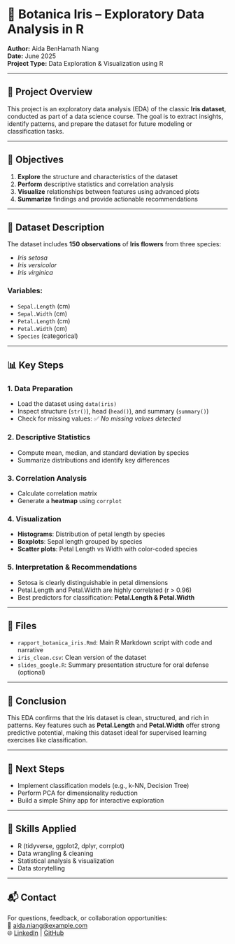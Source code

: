 # 🌸 Botanica Iris – Exploratory Data Analysis in R

**Author:** Aida BenHamath Niang  
**Date:** June 2025  
**Project Type:** Data Exploration & Visualization using R

---

## 📌 Project Overview

This project is an exploratory data analysis (EDA) of the classic **Iris dataset**, conducted as part of a data science course. The goal is to extract insights, identify patterns, and prepare the dataset for future modeling or classification tasks.

---

## 🧪 Objectives

1. **Explore** the structure and characteristics of the dataset
2. **Perform** descriptive statistics and correlation analysis
3. **Visualize** relationships between features using advanced plots
4. **Summarize** findings and provide actionable recommendations

---

## 📁 Dataset Description

The dataset includes **150 observations** of **Iris flowers** from three species:
- *Iris setosa*
- *Iris versicolor*
- *Iris virginica*

### Variables:
- `Sepal.Length` (cm)
- `Sepal.Width` (cm)
- `Petal.Length` (cm)
- `Petal.Width` (cm)
- `Species` (categorical)

---

## 📊 Key Steps

### 1. Data Preparation
- Load the dataset using `data(iris)`
- Inspect structure (`str()`), head (`head()`), and summary (`summary()`)
- Check for missing values: ✅ *No missing values detected*

### 2. Descriptive Statistics
- Compute mean, median, and standard deviation by species
- Summarize distributions and identify key differences

### 3. Correlation Analysis
- Calculate correlation matrix
- Generate a **heatmap** using `corrplot`

### 4. Visualization
- **Histograms**: Distribution of petal length by species
- **Boxplots**: Sepal length grouped by species
- **Scatter plots**: Petal Length vs Width with color-coded species

### 5. Interpretation & Recommendations
- Setosa is clearly distinguishable in petal dimensions
- Petal.Length and Petal.Width are highly correlated (r > 0.96)
- Best predictors for classification: **Petal.Length & Petal.Width**

---

## 📁 Files

- `rapport_botanica_iris.Rmd`: Main R Markdown script with code and narrative
- `iris_clean.csv`: Clean version of the dataset
- `slides_google.R`: Summary presentation structure for oral defense (optional)

---

## 📌 Conclusion

This EDA confirms that the Iris dataset is clean, structured, and rich in patterns. Key features such as **Petal.Length** and **Petal.Width** offer strong predictive potential, making this dataset ideal for supervised learning exercises like classification.

---

## 🚀 Next Steps

- Implement classification models (e.g., k-NN, Decision Tree)
- Perform PCA for dimensionality reduction
- Build a simple Shiny app for interactive exploration

---

## 🧠 Skills Applied

- R (tidyverse, ggplot2, dplyr, corrplot)
- Data wrangling & cleaning
- Statistical analysis & visualization
- Data storytelling

---

## 📬 Contact

For questions, feedback, or collaboration opportunities:  
📧 aida.niang@example.com  
🌐 [LinkedIn](https://linkedin.com/in/aida-niang) | [GitHub](https://github.com/aida-ni)
